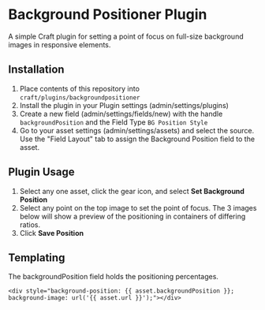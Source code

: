 # Background Positioner Plugin
A simple Craft plugin for setting a point of focus on full-size background images in responsive elements. 

## Installation
1. Place contents of this repository into `craft/plugins/backgroundpositioner`
2. Install the plugin in your Plugin settings (admin/settings/plugins)
3. Create a new field (admin/settings/fields/new) with the handle `backgroundPosition` and the Field Type `BG Position Style` 
4. Go to your asset settings (admin/settings/assets) and select the source. Use the "Field Layout" tab to assign the Background Position field to the asset. 

## Plugin Usage
1. Select any one asset, click the gear icon, and select **Set Background Position**
2. Select any point on the top image to set the point of focus. The 3 images below will show a preview of the positioning in containers of differing ratios. 
3. Click **Save Position**

## Templating
The backgroundPosition field holds the positioning percentages. 
```
<div style="background-position: {{ asset.backgroundPosition }}; background-image: url('{{ asset.url }}');"></div>
```